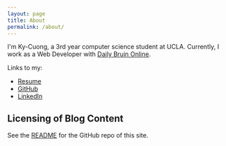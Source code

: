 ```yaml
---
layout: page
title: About
permalink: /about/
---
```


I'm Ky-Cuong, a 3rd year computer science student at UCLA. Currently, I work as
a Web Developer with [Daily Bruin Online](http://dailybruin.com).

Links to my: 

* [Resume](/Ky-Cuong.pdf)
* [GitHub](https://github.com/KyCodeHuynh)
* [LinkedIn](https://www.linkedin.com/in/kycuong)


## Licensing of Blog Content

See the [README](https://github.com/KyCodeHuynh/kycodehuynh.github.io) for the GitHub repo of this site.